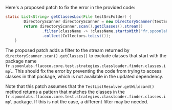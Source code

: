 Here's a proposed patch to fix the error in the provided code:
```java
static List<String> getClassesLoc(File testSrcFolder) {
        DirectoryScanner directoryScanner = new DirectoryScanner(testSrcFolder, TestListResolver.getWildcard());
        return directoryScanner.scan().getClasses().stream()
                .filter(className -> !className.startsWith("fr.spoonlabs.flacoco.core.test.strategies.classloader.finder.classes.impl"))
                .collect(Collectors.toList());
    }
```
The proposed patch adds a filter to the stream returned by `directoryScanner.scan().getClasses()` to exclude classes that start with the package name `fr.spoonlabs.flacoco.core.test.strategies.classloader.finder.classes.impl`. This should fix the error by preventing the code from trying to access classes in that package, which is not available in the updated dependency.

Note that this patch assumes that the `TestListResolver.getWildcard()` method returns a pattern that matches the classes in the `fr.spoonlabs.flacoco.core.test.strategies.classloader.finder.classes.impl` package. If this is not the case, a different filter may be needed.